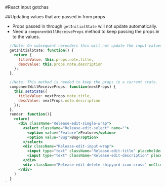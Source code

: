 #React input gotchas

##Updating values that are passed in from props
- Props passed in through `getInitialState` will not update automatically.
- Need a `componentWillReceiveProps` method to keep passing the props in to the values.

``` jsx
  //Note: On subsequent rerenders this will not update the input values
  getInitialState: function() {
    return {
      titleValue: this.props.note.title,
      descValue: this.props.note.description
    };
  },

  //Note: This method is needed to keep the props in a current state.
  componentWillReceiveProps: function(nextProps) {
    this.setState({
      titleValue: nextProps.note.title,
      descValue: nextProps.note.description
    });
  },
  render: function(){
    return(
      <div className="Release-edit-single-wrap">
        <select className="Release-edit-select" name="">
          <option value="Feature">Feature</option>
          <option value="Bug">Bug</option>
        </select>
        <div className="Release-edit-input-wrap">
          <input type="text" className="Release-edit-title" placeholder={this.props.note.title} valueLink={this.linkState('titleValue')} />
          <input type="text" className="Release-edit-description" placeholder="Description" valueLink={this.linkState('descValue')} />
        </div>
        <div className="Release-edit-delete shipyard-icon-cross" onClick={this.deleteNote.bind(this, this.props.i)}></div>
      </div>
    )
  }
`
